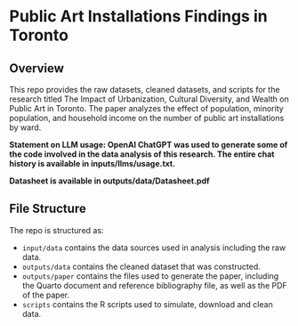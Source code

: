 # Public Art Installations Findings in Toronto

## Overview


This repo provides the raw datasets, cleaned datasets, and scripts for the research titled The Impact of Urbanization, Cultural Diversity, and Wealth on Public Art in Toronto. The paper analyzes the effect of population, minority population, and household income on the number of public art installations by ward. 

**Statement on LLM usage: OpenAI ChatGPT was used to generate some of the code involved in the data analysis of this research. The entire chat history is available in inputs/llms/usage.txt.**

**Datasheet is available in outputs/data/Datasheet.pdf**

## File Structure

The repo is structured as:

-   `input/data` contains the data sources used in analysis including the raw data.
-   `outputs/data` contains the cleaned dataset that was constructed.
-   `outputs/paper` contains the files used to generate the paper, including the Quarto document and reference bibliography file, as well as the PDF of the paper. 
-   `scripts` contains the R scripts used to simulate, download and clean data.
